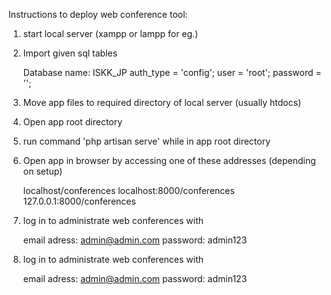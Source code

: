 Instructions to deploy web conference tool:

1. start local server (xampp or lampp for eg.)
2. Import given sql tables

	Database name: ISKK_JP
	auth_type = 'config';
	user = 'root';
	password = '';

3. Move app files to required directory of local server (usually htdocs)
4. Open app root directory
5. run command 'php artisan serve' while in app root directory

6. Open app in browser by accessing one of these addresses (depending on setup)

	localhost/conferences
	localhost:8000/conferences
	127.0.0.1:8000/conferences

7. log in to administrate web conferences with

	email adress: admin@admin.com
	password: admin123
	
7. log in to administrate web conferences with

	email adress: admin@admin.com
	password: admin123
	
